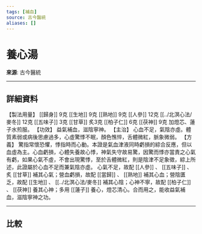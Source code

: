 ```yaml
---
tags: [補血]
source: 古今醫統
aliases: []
---
```


# 養心湯

**來源**: 古今醫統  

---

## 詳細資料
【製法用量】 [[歸身]] 9克 [[生地]] 9克 [[熟地]] 9克 [[人參]] 12克 [[../北溟心法/麥冬]] 12克 [[五味子]] 3克 [[甘草]] 炙3克 [[柏子仁]] 6克 [[茯神]] 9克
加燈芯、蓮子水煎服。
【功效】
益氣補血，滋陰寧神。
【主治】
心血不足，氣陰亦虛。體質素弱或病後思慮過多，心虛驚悸不眠，顏色憔悴，舌體微紅，脈象微弱。
【方義】
驚指常懷恐懼，悸指時而心動。本證是氣血津液同時虧損的綜合反應，但以血虛為主。心血虧損，心體失養故心悸，神氣失守故易驚，因驚而悸亦當責之心氣有虧，如果心氣不虛，不會出現驚悸，至於舌體微紅，則是陰津不足象徵，綜上所述，此證屬於心血不足而兼氣陰亦虛。
心氣不足，故配 [[人參]] 、 [[五味子]] 、炙 [[甘草]] 補其心氣；營血虧損，故配 [[當歸]] 、 [[熟地]] 補其心血；營陰匱乏，故配 [[生地]] 、 [[../北溟心法/麥冬]] 補其心陰；心神不寧，故配 [[柏子仁]] 、 [[茯神]] 養其心神；多用 [[蓮子]] 養心，燈芯清心。合而用之，能收益氣補血，滋陰寧神之功。

---

## 比較

